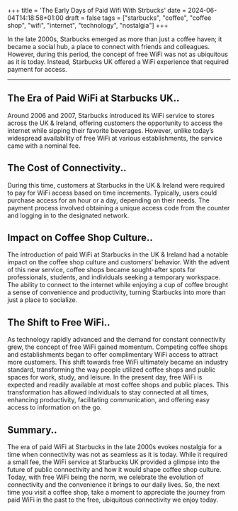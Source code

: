 +++
title = 'The Early Days of Paid Wifi With Strbucks'
date = 2024-06-04T14:18:58+01:00
draft = false
tags = ["starbucks", "coffee", "coffee shop", "wifi",  "internet", "technology", "nostalgia"]
+++

In the late 2000s, Starbucks emerged as more than just a coffee haven; it became a social hub, a place to connect with friends and colleagues. However, during this period, the concept of free WiFi was not as ubiquitous as it is today. Instead, Starbucks UK offered a WiFi experience that required payment for access.  

----

## The Era of Paid WiFi at Starbucks UK..
Around 2006 and 2007, Starbucks introduced its WiFi service to stores across the UK & Ireland, offering customers the opportunity to access the internet while sipping their favorite beverages. However, unlike today’s widespread availability of free WiFi at various establishments, the service came with a nominal fee.  

## The Cost of Connectivity..
During this time, customers at Starbucks in the UK & Ireland were required to pay for WiFi access based on time increments. Typically, users could purchase access for an hour or a day, depending on their needs. The payment process involved obtaining a unique access code from the counter and logging in to the designated network.  

## Impact on Coffee Shop Culture..
The introduction of paid WiFi at Starbucks in the UK & Ireland had a notable impact on the coffee shop culture and customers’ behavior. With the advent of this new service, coffee shops became sought-after spots for professionals, students, and individuals seeking a temporary workspace. The ability to connect to the internet while enjoying a cup of coffee brought a sense of convenience and productivity, turning Starbucks into more than just a place to socialize.  

## The Shift to Free WiFi..
As technology rapidly advanced and the demand for constant connectivity grew, the concept of free WiFi gained momentum. Competing coffee shops and establishments began to offer complimentary WiFi access to attract more customers. This shift towards free WiFi ultimately became an industry standard, transforming the way people utilized coffee shops and public spaces for work, study, and leisure. In the present day, free WiFi is expected and readily available at most coffee shops and public places. This transformation has allowed individuals to stay connected at all times, enhancing productivity, facilitating communication, and offering easy access to information on the go.  

## Summary..
The era of paid WiFi at Starbucks in the late 2000s evokes nostalgia for a time when connectivity was not as seamless as it is today. While it required a small fee, the WiFi service at Starbucks UK provided a glimpse into the future of public connectivity and how it would shape coffee shop culture. Today, with free WiFi being the norm, we celebrate the evolution of connectivity and the convenience it brings to our daily lives. So, the next time you visit a coffee shop, take a moment to appreciate the journey from paid WiFi in the past to the free, ubiquitous connectivity we enjoy today.